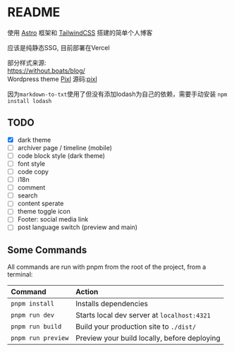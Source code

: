 

# README

使用 [Astro](https://astro.build/) 框架和 [TailwindCSS](https://tailwindcss.com/) 搭建的简单个人博客

应该是纯静态SSG, 目前部署在Vercel

部分样式来源:   
https://without.boats/blog/  
Wordpress theme [Pixl](https://wordpress.com/theme/pixl) 源码:[pixl](https://github.com/Automattic/themes/tree/trunk/pixl)

因为`markdown-to-txt`使用了但没有添加lodash为自己的依赖，需要手动安装 `npm install lodash`

## TODO

- [x] dark theme 
- [ ] archiver page / timeline (mobile)
- [ ] code block style (dark theme)
- [ ] font style
- [ ] code copy  
- [ ] i18n  
- [ ] comment
- [ ] search
- [ ] content sperate
- [ ] theme toggle icon
- [ ] Footer: social media link 
- [ ] post language switch (preview and main)

## Some Commands

All commands are run with pnpm from the root of the project, from a terminal:

| Command                   | Action                                           |
| :------------------------ | :----------------------------------------------- |
| `pnpm install`             | Installs dependencies                            |
| `pnpm run dev`             | Starts local dev server at `localhost:4321`      |
| `pnpm run build`           | Build your production site to `./dist/`          |
| `pnpm run preview`         | Preview your build locally, before deploying     |

